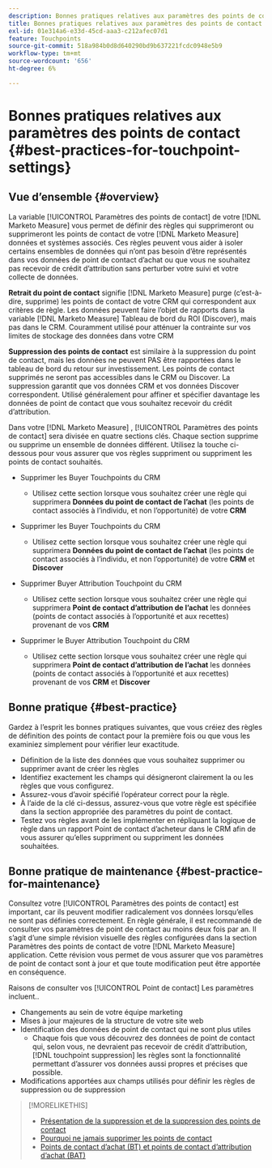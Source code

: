 ```yaml
---
description: Bonnes pratiques relatives aux paramètres des points de contact - [!DNL Marketo Measure]
title: Bonnes pratiques relatives aux paramètres des points de contact
exl-id: 01e314a6-e33d-45cd-aaa3-c212afec07d1
feature: Touchpoints
source-git-commit: 518a984b0d8d640290bd9b637221fcdc0948e5b9
workflow-type: tm+mt
source-wordcount: '656'
ht-degree: 6%

---
```


# Bonnes pratiques relatives aux paramètres des points de contact {#best-practices-for-touchpoint-settings}

## Vue d’ensemble {#overview}

La variable [!UICONTROL Paramètres des points de contact] de votre [!DNL Marketo Measure] vous permet de définir des règles qui supprimeront ou supprimeront les points de contact de votre [!DNL Marketo Measure] données et systèmes associés. Ces règles peuvent vous aider à isoler certains ensembles de données qui n’ont pas besoin d’être représentés dans vos données de point de contact d’achat ou que vous ne souhaitez pas recevoir de crédit d’attribution sans perturber votre suivi et votre collecte de données.

**Retrait du point de contact** signifie [!DNL Marketo Measure] purge (c’est-à-dire, supprime) les points de contact de votre CRM qui correspondent aux critères de règle. Les données peuvent faire l’objet de rapports dans la variable [!DNL Marketo Measure] Tableau de bord du ROI (Discover), mais pas dans le CRM. Couramment utilisé pour atténuer la contrainte sur vos limites de stockage des données dans votre CRM

**Suppression des points de contact** est similaire à la suppression du point de contact, mais les données ne peuvent PAS être rapportées dans le tableau de bord du retour sur investissement. Les points de contact supprimés ne seront pas accessibles dans le CRM ou Discover. La suppression garantit que vos données CRM et vos données Discover correspondent. Utilisé généralement pour affiner et spécifier davantage les données de point de contact que vous souhaitez recevoir du crédit d’attribution.

Dans votre [!DNL Marketo Measure] , [!UICONTROL Paramètres des points de contact] sera divisée en quatre sections clés. Chaque section supprime ou supprime un ensemble de données différent. Utilisez la touche ci-dessous pour vous assurer que vos règles suppriment ou suppriment les points de contact souhaités.

* Supprimer les Buyer Touchpoints du CRM
   * Utilisez cette section lorsque vous souhaitez créer une règle qui supprimera **Données du point de contact de l’achat** (les points de contact associés à l’individu, et non l’opportunité) de votre **CRM**
* Supprimer les Buyer Touchpoints du CRM
   * Utilisez cette section lorsque vous souhaitez créer une règle qui supprimera **Données du point de contact de l’achat** (les points de contact associés à l’individu, et non l’opportunité) de votre **CRM** et **Discover**
* Supprimer Buyer Attribution Touchpoint du CRM
   * Utilisez cette section lorsque vous souhaitez créer une règle qui supprimera **Point de contact d’attribution de l’achat** les données (points de contact associés à l’opportunité et aux recettes) provenant de vos **CRM**
* Supprimer le Buyer Attribution Touchpoint du CRM

   * Utilisez cette section lorsque vous souhaitez créer une règle qui supprimera **Point de contact d’attribution de l’achat** les données (points de contact associés à l’opportunité et aux recettes) provenant de vos **CRM** et **Discover**

## Bonne pratique {#best-practice}

Gardez à l’esprit les bonnes pratiques suivantes, que vous créiez des règles de définition des points de contact pour la première fois ou que vous les examiniez simplement pour vérifier leur exactitude.

* Définition de la liste des données que vous souhaitez supprimer ou supprimer avant de créer les règles
* Identifiez exactement les champs qui désigneront clairement la ou les règles que vous configurez.
* Assurez-vous d’avoir spécifié l’opérateur correct pour la règle.
* À l’aide de la clé ci-dessus, assurez-vous que votre règle est spécifiée dans la section appropriée des paramètres du point de contact.
* Testez vos règles avant de les implémenter en répliquant la logique de règle dans un rapport Point de contact d’acheteur dans le CRM afin de vous assurer qu’elles suppriment ou suppriment les données souhaitées.

## Bonne pratique de maintenance {#best-practice-for-maintenance}

Consultez votre [!UICONTROL Paramètres des points de contact] est important, car ils peuvent modifier radicalement vos données lorsqu’elles ne sont pas définies correctement. En règle générale, il est recommandé de consulter vos paramètres de point de contact au moins deux fois par an. Il s’agit d’une simple révision visuelle des règles configurées dans la section Paramètres des points de contact de votre [!DNL Marketo Measure] application. Cette révision vous permet de vous assurer que vos paramètres de point de contact sont à jour et que toute modification peut être apportée en conséquence.

Raisons de consulter vos [!UICONTROL Point de contact] Les paramètres incluent..

* Changements au sein de votre équipe marketing
* Mises à jour majeures de la structure de votre site web
* Identification des données de point de contact qui ne sont plus utiles
   * Chaque fois que vous découvrez des données de point de contact qui, selon vous, ne devraient pas recevoir de crédit d’attribution, [!DNL touchpoint suppression] les règles sont la fonctionnalité permettant d’assurer vos données aussi propres et précises que possible.
* Modifications apportées aux champs utilisés pour définir les règles de suppression ou de suppression

>[!MORELIKETHIS]
>
>* [Présentation de la suppression et de la suppression des points de contact](/help/advanced-marketo-measure-features/touchpoint-settings/touchpoint-removal-and-touchpoint-suppression.md)
>* [Pourquoi ne jamais supprimer les points de contact](/help/advanced-marketo-measure-features/touchpoint-settings/why-you-should-never-delete-touchpoints.md)
>* [Points de contact d’achat (BT) et points de contact d’attribution d’achat (BAT)](/help/configuration-and-setup/getting-started-with-marketo-measure/difference-between-buyer-touchpoints-and-buyer-attribution-touchpoints.md)

